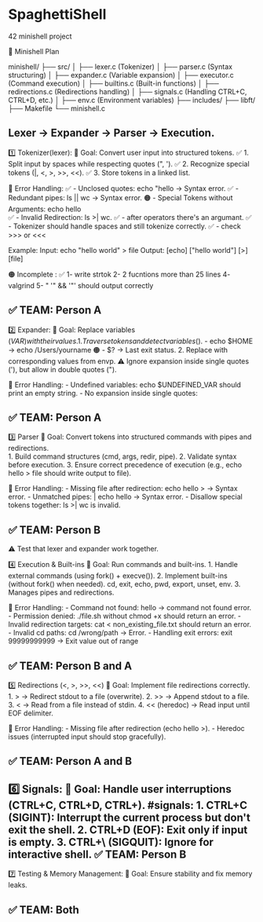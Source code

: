 # SpaghettiShell
42 minishell project

📌 Minishell Plan

minishell/
├── src/
│   ├── lexer.c         (Tokenizer)
│   ├── parser.c        (Syntax structuring)
│   ├── expander.c      (Variable expansion)
│   ├── executor.c      (Command execution)
│   ├── builtins.c      (Built-in functions)
│   ├── redirections.c  (Redirections handling)
│   ├── signals.c       (Handling CTRL+C, CTRL+D, etc.)
│   ├── env.c           (Environment variables)
├── includes/
├── libft/
├── Makefile
└── minishell.c
 
Lexer → Expander → Parser → Execution. 
----------------------------------------------------------------------------------------
1️⃣  Tokenizer(lexer):
📌 Goal: Convert user input into structured tokens.
	✅️ 1. Split input by spaces while respecting quotes (", ').
	✅️ 2. Recognize special tokens (|, <, >, >>, <<).
	✅️ 3. Store tokens in a linked list.
	
🔴 Error Handling:
	✅️ - Unclosed quotes: echo "hello → Syntax error.
	✅️ - Redundant pipes: ls || wc → Syntax error.
	🟠 - Special Tokens without Arguments: echo hello      
	✅️ - Invalid Redirection: ls >| wc.
	✅️ - after operators there's an argumant.
	✅️ - Tokenizer should handle spaces and still tokenize correctly.
	✅️ - check >>> or <<<
	
Example:
Input: echo "hello world" > file
Output: [echo] ["hello world"] [>] [file]

🟠 Incomplete :
	✅️ 1- write strtok
	2- 2 fucntions more than 25 lines
	4- valgrind
	5- " '" && '"' should output correctly

✅ TEAM: Person A
----------------------------------------------------------------------------------------
2️⃣  Expander:
📌 Goal: Replace variables ($VAR) with their values.
	1. Traverse tokens and detect variables ($).
		- echo $HOME → echo /Users/yourname
		🟠 - $? → Last exit status.
	2. Replace with corresponding values from envp.
⚠️  Ignore expansion inside single quotes ('), but allow in double quotes (").

🔴 Error Handling:
	- Undefined variables: echo $UNDEFINED_VAR should print an empty string.
	- No expansion inside single quotes:

✅ TEAM: Person A
----------------------------------------------------------------------------------------
3️⃣ Parser
📌 Goal: Convert tokens into structured commands with pipes and redirections.	
	1. Build command structures (cmd, args, redir, pipe).
	2. Validate syntax before execution.
	3. Ensure correct precedence of execution (e.g., echo hello > file should write output to file).
	
🔴 Error Handling:
	- Missing file after redirection: echo hello > → Syntax error.
	- Unmatched pipes: | echo hello → Syntax error.
	- Disallow special tokens together: ls >| wc is invalid. 
	
✅ TEAM: Person B
----------------------------------------------------------------------------------------
⚠️  Test that lexer and expander work together.

4️⃣  Execution & Built-ins
📌 Goal: Run commands and built-ins.
	1. Handle external commands (using fork() + execve()).
	2. Implement built-ins (without fork() when needed).
		cd, exit, echo, pwd, export, unset, env.
	3. Manages pipes and redirections.
	
🔴 Error Handling:
	- Command not found: hello → command not found error.
	- Permission denied: ./file.sh without chmod +x should return an error.
	- Invalid redirection targets: cat < non_existing_file.txt should return an error.
	- Invalid cd paths: cd /wrong/path → Error.
	- Handling exit errors: exit 99999999999 → Exit value out of range

✅ TEAM: Person B and A
----------------------------------------------------------------------------------------
5️⃣  Redirections (<, >, >>, <<)
📌 Goal: Implement file redirections correctly.
	1. > → Redirect stdout to a file (overwrite).
	2. >> → Append stdout to a file.
	3. < → Read from a file instead of stdin.
	4. << (heredoc) → Read input until EOF delimiter.

🔴 Error Handling:
	- Missing file after redirection (echo hello >).
	- Heredoc issues (interrupted input should stop gracefully).

✅ TEAM: Person A and B
----------------------------------------------------------------------------------------
6️⃣  Signals:
📌 Goal: Handle user interruptions (CTRL+C, CTRL+D, CTRL+).
	#signals:
		1. CTRL+C (SIGINT): Interrupt the current process but don't exit the shell.
		2. CTRL+D (EOF): Exit only if input is empty.
		3. CTRL+\ (SIGQUIT): Ignore for interactive shell.
✅ TEAM: Person B
----------------------------------------------------------------------------------------
7️⃣  Testing & Memory Management:
📌 Goal: Ensure stability and fix memory leaks.

✅ TEAM: Both
----------------------------------------------------------------------------------------

